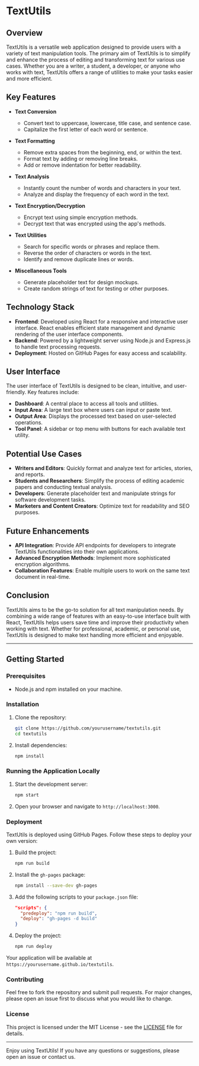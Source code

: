 # TextUtils

## Overview

TextUtils is a versatile web application designed to provide users with a variety of text manipulation tools. The primary aim of TextUtils is to simplify and enhance the process of editing and transforming text for various use cases. Whether you are a writer, a student, a developer, or anyone who works with text, TextUtils offers a range of utilities to make your tasks easier and more efficient.

## Key Features

- **Text Conversion**
  - Convert text to uppercase, lowercase, title case, and sentence case.
  - Capitalize the first letter of each word or sentence.

- **Text Formatting**
  - Remove extra spaces from the beginning, end, or within the text.
  - Format text by adding or removing line breaks.
  - Add or remove indentation for better readability.

- **Text Analysis**
  - Instantly count the number of words and characters in your text.
  - Analyze and display the frequency of each word in the text.

- **Text Encryption/Decryption**
  - Encrypt text using simple encryption methods.
  - Decrypt text that was encrypted using the app's methods.

- **Text Utilities**
  - Search for specific words or phrases and replace them.
  - Reverse the order of characters or words in the text.
  - Identify and remove duplicate lines or words.

- **Miscellaneous Tools**
  - Generate placeholder text for design mockups.
  - Create random strings of text for testing or other purposes.

## Technology Stack

- **Frontend**: Developed using React for a responsive and interactive user interface. React enables efficient state management and dynamic rendering of the user interface components.
- **Backend**: Powered by a lightweight server using Node.js and Express.js to handle text processing requests.
- **Deployment**: Hosted on GitHub Pages for easy access and scalability.

## User Interface

The user interface of TextUtils is designed to be clean, intuitive, and user-friendly. Key features include:
- **Dashboard**: A central place to access all tools and utilities.
- **Input Area**: A large text box where users can input or paste text.
- **Output Area**: Displays the processed text based on user-selected operations.
- **Tool Panel**: A sidebar or top menu with buttons for each available text utility.

## Potential Use Cases

- **Writers and Editors**: Quickly format and analyze text for articles, stories, and reports.
- **Students and Researchers**: Simplify the process of editing academic papers and conducting textual analysis.
- **Developers**: Generate placeholder text and manipulate strings for software development tasks.
- **Marketers and Content Creators**: Optimize text for readability and SEO purposes.

## Future Enhancements

- **API Integration**: Provide API endpoints for developers to integrate TextUtils functionalities into their own applications.
- **Advanced Encryption Methods**: Implement more sophisticated encryption algorithms.
- **Collaboration Features**: Enable multiple users to work on the same text document in real-time.

## Conclusion

TextUtils aims to be the go-to solution for all text manipulation needs. By combining a wide range of features with an easy-to-use interface built with React, TextUtils helps users save time and improve their productivity when working with text. Whether for professional, academic, or personal use, TextUtils is designed to make text handling more efficient and enjoyable.

---

## Getting Started

### Prerequisites

- Node.js and npm installed on your machine.

### Installation

1. Clone the repository:
    ```bash
    git clone https://github.com/yourusername/textutils.git
    cd textutils
    ```

2. Install dependencies:
    ```bash
    npm install
    ```

### Running the Application Locally

1. Start the development server:
    ```bash
    npm start
    ```

2. Open your browser and navigate to `http://localhost:3000`.

### Deployment

TextUtils is deployed using GitHub Pages. Follow these steps to deploy your own version:

1. Build the project:
    ```bash
    npm run build
    ```

2. Install the `gh-pages` package:
    ```bash
    npm install --save-dev gh-pages
    ```

3. Add the following scripts to your `package.json` file:
    ```json
    "scripts": {
      "predeploy": "npm run build",
      "deploy": "gh-pages -d build"
    }
    ```

4. Deploy the project:
    ```bash
    npm run deploy
    ```

Your application will be available at `https://yourusername.github.io/textutils`.

### Contributing

Feel free to fork the repository and submit pull requests. For major changes, please open an issue first to discuss what you would like to change.

### License

This project is licensed under the MIT License - see the [LICENSE](LICENSE) file for details.

---

Enjoy using TextUtils! If you have any questions or suggestions, please open an issue or contact us.
